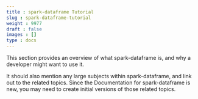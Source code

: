```yaml
---
title : spark-dataframe Tutorial
slug : spark-dataframe-tutorial
weight : 9977
draft : false
images : []
type : docs
---
```


This section provides an overview of what spark-dataframe is, and why a developer might want to use it.

It should also mention any large subjects within spark-dataframe, and link out to the related topics.  Since the Documentation for spark-dataframe is new, you may need to create initial versions of those related topics.

